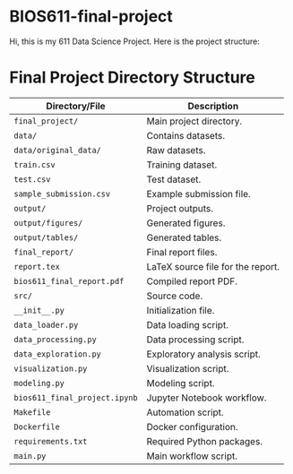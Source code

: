 # BIOS611-final-project
Hi, this is my 611 Data Science Project. Here is the project structure:
# Final Project Directory Structure

| Directory/File               | Description                           |
|------------------------------|---------------------------------------|
| `final_project/`             | Main project directory.              |
| `data/`                      | Contains datasets.                   |
| `data/original_data/`        | Raw datasets.                        |
| `train.csv`                  | Training dataset.                    |
| `test.csv`                   | Test dataset.                        |
| `sample_submission.csv`      | Example submission file.             |
| `output/`                    | Project outputs.                     |
| `output/figures/`            | Generated figures.                   |
| `output/tables/`             | Generated tables.                    |
| `final_report/`              | Final report files.                  |
| `report.tex`                 | LaTeX source file for the report.    |
| `bios611_final_report.pdf`   | Compiled report PDF.                 |
| `src/`                       | Source code.                         |
| `__init__.py`                | Initialization file.                 |
| `data_loader.py`             | Data loading script.                 |
| `data_processing.py`         | Data processing script.              |
| `data_exploration.py`        | Exploratory analysis script.         |
| `visualization.py`           | Visualization script.                |
| `modeling.py`                | Modeling script.                     |
| `bios611_final_project.ipynb`| Jupyter Notebook workflow.           |
| `Makefile`                   | Automation script.                   |
| `Dockerfile`                 | Docker configuration.                |
| `requirements.txt`           | Required Python packages.            |
| `main.py`                    | Main workflow script.                |